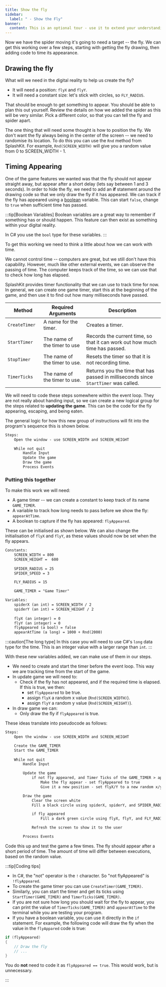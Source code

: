 ```yaml
---
title: Show the fly
sidebar:
  label: " - Show the Fly"
banner: 
  content: This is an optional tour - use it to extend your understanding.
---
```


Now we have the spider moving it's going to need a target -- the fly. We can get this working over a few steps, starting with getting the fly drawing, then adding code to time its appearance.

## Drawing the fly

What will we need in the digital reality to help us create the fly?

- It will need a position: `flyX` and `flyY`.
- It will need a constant size: let's stick with circles, so `FLY_RADIUS`.

That should be enough to get something to appear. You should be able to plan this out yourself. Review the details on how we added the spider as this will be very similar. Pick a different color, so that you can tell the fly and spider apart.

The one thing that will need some thought is how to position the fly.
We don't want the fly always being in the center of the screen -- we need to randomise its location. To do this you can use the `Rnd` method from SplashKit. For example, `Rnd(SCREEN_WIDTH)` will give you a random value from 0 to SCREEN_WIDTH - 1.

## Timing Appearing

One of the game features we wanted was that the fly should not appear straight away, but appear after a short delay (lets say between 1 and 3 seconds). In order to hide the fly, we need to add an **if** statement around the drawing code so that we only draw the fly if it has appeared. We can track if the fly has appeared using a [boolean](/book/part-1-instructions/3-control-flow/2-trailside/01-0-boolean-data) variable. This can start `false`, change to `true` when sufficient time has passed.

:::tip[Boolean Variables]
Boolean variables are a great way to remember if something has or should happen. This feature can then exist as something within your digital reality.

In C# you use the `bool` type for these variables.
:::

To get this working we need to think a little about how we can work with time.

We cannot control time -- computers are great, but we still don't have this capability. However, much like other external events, we can observe the passing of time. The computer keeps track of the time, so we can use that to check how long has elapsed.

SplashKit provides timer functionality that we can use to track time for now. In general, we can create one game timer, start this at the beginning of the game, and then use it to find out how many milliseconds have passed.

| <div style="width:100px">**Method**</div> | **Required Arguments** |**Description** |
|-----------|------------------------|----------------|
|`CreateTimer`| A name for the timer. | Creates a timer. |
|`StartTimer`| The name of the timer to use | Records the current time, so that it can work out how much time has passed. |
|`StopTimer`| The name of the timer to use. | Resets the timer so that it is not recording time. |
|`TimerTicks`| The name of the timer to use. | Returns you the time that has passed in milliseconds since `StartTimer` was called. |

We will need to code these steps somewhere within the event loop. They are not really about handing input, so we can create a new logical group for the steps related to **updating the game**. This can be the code for the fly appearing, escaping, and being eaten.

The general logic for how this new group of instructions will fit into the program's sequence this is shown below.

```txt
Steps:
    Open the window - use SCREEN_WIDTH and SCREEN_HEIGHT

    While not quit
        Handle Input
        Update the game
        Draw the game
        Process Events
```

### Putting this together

To make this work we will need:

- A game timer -- we can create a constant to keep track of its name `GAME_TIMER`.
- A variable to track how long needs to pass before we show the fly: `appearAtTime`.
- A boolean to capture if the fly has appeared: `flyAppeared`.

These can be initialised as shown below. We can also change the initialisation of `flyX` and `flyY`, as these values should now be set when the fly appears.

```txt
Constants:
    SCREEN_WIDTH = 800
    SCREEN_HEIGHT =  600
    
    SPIDER_RADIUS = 25
    SPIDER_SPEED = 3

    FLY_RADIUS = 15

    GAME_TIMER = "Game Timer"

Variables:
    spiderX (an int) = SCREEN_WIDTH / 2
    spiderY (an int) = SCREEN_HEIGHT / 2
    
    flyX (an integer) = 0
    flyY (an integer) = 0
    flyAppeared (a bool) = false
    appearAtTime (a long) = 1000 + Rnd(2000)
```

:::caution[The long type]
In this case you will need to use C#'s `long` data type for the time. This is an integer value with a larger range than `int`.
:::

With these new variables added, we can make use of them in our steps.

- We need to create and start the timer before the event loop. This way we are tracking time from the start of the game.
- In update game we will need to:
  - Check if the fly has not appeared, and if the required time is elapsed. If this is true, we then:
    - set `flyAppeared` to be true.
    - assign `flyX` a random x value (`Rnd(SCREEN_WIDTH)`).
    - assign `flyY` a random y value (`Rnd(SCREEN_HEIGHT)`).
- In draw game we can:
  - Only draw the fly if `flyAppeared` is true.

These ideas translate into pseudocode as follows:

```txt
Steps:
    Open the window - use SCREEN_WIDTH and SCREEN_HEIGHT

    Create the GAME_TIMER
    Start the GAME_TIMER
    
    While not quit
        Handle Input

        Update the game
            if not fly appeared, and Timer Ticks of the GAME_TIMER > appearAtTime
                Make the fly appear - set flyAppeared to true
                Give it a new position - set flyX/Y to a new random x/y value

        Draw the game
            Clear the screen white
            Fill a black circle using spiderX, spiderY, and SPIDER_RADIUS

            if fly appeared
                Fill a dark green circle using flyX, flyY, and FLY_RADIUS

            Refresh the screen to show it to the user

        Process Events
```

Code this up and test the game a few times. The fly should appear after a short period of time. The amount of time will differ between executions, based on the random value.

:::tip[Coding tips]

- In C#, the "not" operator is the `!` character. So "not flyAppeared" is `!flyAppeared`.
- To create the game timer you can use `CreateTimer(GAME_TIMER)`.
- Similarly, you can start the timer and get its ticks using `StartTimer(GAME_TIMER)` and `TimerTicks(GAME_TIMER)`.
- If you are not sure how long you should wait for the fly to appear, you can print the value of `TimerTicks(GAME_TIMER)` and `appearAtTime` to the terminal while you are testing your program.
- If you have a boolean variable, you can use it directly in the `if` statement. For example, the following code will draw the fly when the value in the `flyAppared` code is true:

```csharp
if (flyAppeared)
{
    // Draw the fly
    // ...
}
```

You do **not** need to code it as `flyAppeared == true`. This would work, but is unnecessary.

:::
